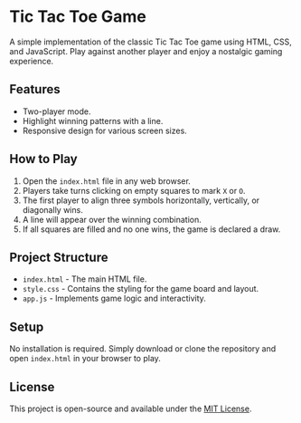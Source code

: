 # Tic Tac Toe Game

A simple implementation of the classic Tic Tac Toe game using HTML, CSS, and JavaScript. Play against another player and enjoy a nostalgic gaming experience.

## Features
- Two-player mode.
- Highlight winning patterns with a line.
- Responsive design for various screen sizes.

## How to Play
1. Open the `index.html` file in any web browser.
2. Players take turns clicking on empty squares to mark `X` or `O`.
3. The first player to align three symbols horizontally, vertically, or diagonally wins.
4. A line will appear over the winning combination.
5. If all squares are filled and no one wins, the game is declared a draw.

## Project Structure
- `index.html` - The main HTML file.
- `style.css` - Contains the styling for the game board and layout.
- `app.js` - Implements game logic and interactivity.

## Setup
No installation is required. Simply download or clone the repository and open `index.html` in your browser to play.



## License
This project is open-source and available under the [MIT License](https://opensource.org/licenses/MIT).
